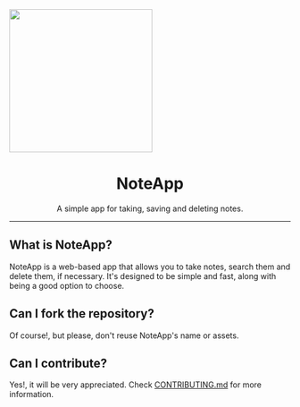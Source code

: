 <img src="https://i.imgur.com/YrQgOVp.png" width="256px" height="256px">
<h1 align="center">
    NoteApp
</h1>
<p align="center">
    A simple app for taking, saving and deleting notes.
</p>
<hr>

## What is NoteApp?

NoteApp is a web-based app that allows you to take notes, search them and delete them, if necessary.
It's designed to be simple and fast, along with being a good option to choose.

## Can I fork the repository?

Of course!, but please, don't reuse NoteApp's name or assets.

## Can I contribute?

Yes!, it will be very appreciated. Check [CONTRIBUTING.md](https://github.com/Ti7oyan/noteapp/blob/master/CONTRIBUTING.md) for more information.